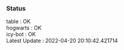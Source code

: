 ### Status


table : OK  
hogwarts : OK  
icy-bot : OK  
Latest Update : 2022-04-20 20:10:42.421714
